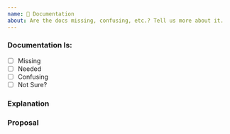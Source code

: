 ```yaml
---
name: 📝 Documentation
about: Are the docs missing, confusing, etc.? Tell us more about it.
---
```


<!--
Thanks for your interest in Leon! ❤️
If it is related to https://docs.getleon.ai, please open an issue there: https://github.com/leon-ai/docs.getleon.ai/issues.
Please check if there is no similar issue before creating this one.

Please place an x (no spaces - [x]) in all [ ] that apply.
-->

### Documentation Is:
- [ ] Missing
- [ ] Needed
- [ ] Confusing
- [ ] Not Sure?

### Explanation

### Proposal
